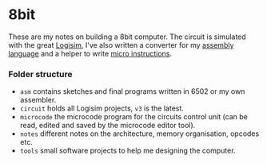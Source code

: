 # 8bit

These are my notes on building a 8bit computer. The circuit is simulated with the great [Logisim](http://www.cburch.com/logisim/de/), I've also written a converter for my [assembly language](https://github.com/adzialocha/8bit/blob/master/tools/assembler/assembler.c) and a helper to write [micro instructions](https://github.com/adzialocha/8bit/blob/master/tools/microcode-editor/microcode-editor.html).

### Folder structure

* `asm` contains sketches and final programs written in 6502 or my own assembler.
* `circuit` holds all Logisim projects, `v3` is the latest.
* `microcode` the microcode program for the circuits control unit (can be read, edited and saved by the microcode editor tool).
* `notes` different notes on the architecture, memory organisation, opcodes etc.
* `tools` small software projects to help me designing the computer.
